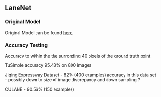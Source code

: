 ## LaneNet
### Original Model
Original Model can be found [here](https://github.com/MaybeShewill-CV/lanenet-lane-detection).

### Accuracy Testing

Accuracy to within the the surronding 40 pixels of the ground truth point

TuSimple accuracy 95.48% on 800 images 

Jiqing Expressway Dataset -  82% (400 examples) accuracy in this data set - possibly down to size of image discrepancy and down sampling ?

CULANE - 90.56% (150 examples)
